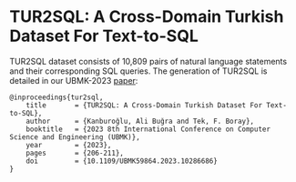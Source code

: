 # TUR2SQL: A Cross-Domain Turkish Dataset For Text-to-SQL

TUR2SQL dataset consists of 10,809 pairs of natural language statements and their corresponding SQL queries. The generation of TUR2SQL is detailed in our UBMK-2023 [paper](https://ieeexplore.ieee.org/abstract/document/10286686):

	@inproceedings{tur2sql,
	    title     	= {TUR2SQL: A Cross-Domain Turkish Dataset For Text-to-SQL},
	    author    	= {Kanburoğlu, Ali Buğra and Tek, F. Boray},
	    booktitle   = {2023 8th International Conference on Computer Science and Engineering (UBMK)},
	    year      	= {2023},
	    pages       = {206-211},
	    doi         = {10.1109/UBMK59864.2023.10286686}
	} 
